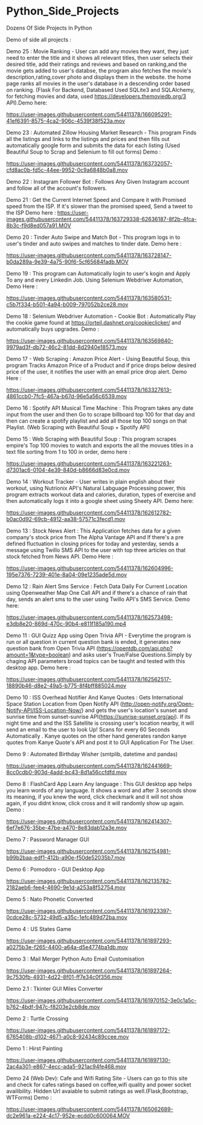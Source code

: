 # Python_Side_Projects
Dozens Of Side Projects In Python

Demo of side all projects :

Demo 25 : Movie Ranking - User can add any movies they want, they just need to enter the title and it shows all relevant titles,
then user selects their desired title, add their ratings and reviews and based on ranking,and the movie gets added to user's databse, the program also fetches the movie's description,rating,cover photo and displays them in the website. the home page ranks all movies in the user's database in a descending  order based on ranking. (Flask For Backend, Databased Used SQLite3 and SQLAlchemy, for fetching movies and data, used https://developers.themoviedb.org/3 API).Demo here:

https://user-images.githubusercontent.com/54411378/166095291-41ef6391-8575-4ca2-906c-4539f38f523a.mov



Demo 23 : Automated Zillow Housing Market Research - This program Finds all the listings and links to the listings and prices and then fills out automatically google form and submits the data for each listing (Used Beautiful Soup to Scrap and Selenium to fill out forms)
Demo :

https://user-images.githubusercontent.com/54411378/163732057-cfd8ac0b-fd5c-44ee-9952-0c9a6848b0a8.mov


Demo 22 : Instagram Follower Bot : Follows Any Given Instagram account and follow all of the account's followers.

Demo 21 : Get the Current Internet Speed and Compare it with Promised speed from the ISP. If it's slower than the promised speed, Send a tweet to the ISP
Demo here :
https://user-images.githubusercontent.com/54411378/163729338-62636187-8f2b-4fca-8b3c-f9d8ed057a91.MOV


Demo 20 : Tinder Auto Swipe and Match Bot - This program logs in to user's tinder and auto swipes and matches to tinder date. Demo here :

https://user-images.githubusercontent.com/54411378/163728147-b0da289a-9e39-4a75-90f6-5cf65684fadb.MOV

Demo 19 : This program can Automatically login to user's kogin and  Apply To any and every Linkedin Job. Using Selenium Webdriver Automation,
Demo Here :


https://user-images.githubusercontent.com/54411378/163580531-c5b7f334-b501-4a94-b009-797052b2ce28.mov


Demo 18 : Selenium Webdriver Automation - Cookie Bot : Automatically Play the cookie game found at https://orteil.dashnet.org/cookieclicker/ and automatically buys upgrades. Demo :



https://user-images.githubusercontent.com/54411378/163569840-9979ad3f-db72-46c2-81dd-8d2940e18573.mov


Demo 17 - Web Scraping : Amazon Price Alert - Using Beautiful Soup, this program Tracks Amazon Price of a Product and if price drops below desired price
of the user, it notifies the user with an email price drop alert.
Demo Here :

https://user-images.githubusercontent.com/54411378/163327613-4861ccb0-7fc5-467a-b67d-96e5a56c6539.mov




Demo 16 : Spotify API Musical Time Machine : This Program takes any date input from the user and then Go to scrape billboard top 100 for that day and
then can create a spotify playlist and add all those top 100 songs on that Playlist. (Web Scraping with Beautiful Soup + Spotify API)


Demo 15 : Web Scraping with Beautiful Soup : This program scrapes empire's Top 100 movies to watch and exports the all the movues titles in a text file
sorting from 1 to 100 in order, demo here :


https://user-images.githubusercontent.com/54411378/163221263-d7301ac6-0104-4e39-840d-b8666d83e0cd.mov


Demo 14 : Workout Tracker - User writes in plain english about their workout, using Nutrionix API's Natural Labguage Processing power, this program extracts workout data and calories, duration, types of exercise and then automatically logs it into a google sheet using Sheety API. Demo here:

https://user-images.githubusercontent.com/54411378/162612782-b0ac0d92-69cb-4912-aa38-57571c3fecd1.mov




Demo 13 : Stock News Alert : This Application fetches data for a given company's stock price from The Alpha Vantage API and If there's a pre defined fluctuation in closing prices for today and yesterday, sends a message using Twillo SMS API to the user with top three articles on that stock fetched from News API.
Demo Here :

https://user-images.githubusercontent.com/54411378/162604996-195e7376-7239-401e-8a04-09e1235ade5d.mov



Demo 12 : Rain Alert Sms Service : Fetch Data Daily For Current Location using Openweather Map One Call API and if there's a chance of rain that day,
sends an alert sms to the user using Twillo API's SMS Service. Demo here:


https://user-images.githubusercontent.com/54411378/162573498-e3db8e20-869d-470c-90b4-e811f185a190.mp4




Demo 11 : GUI Quizz App using Open Trivia API - Everytime the program is run or all question in current question bank is ended, it generates new question
bank from Open Trivia API (https://opentdb.com/api.php?amount=1&type=boolean) and asks user's True/False Questions.Simply by chaging API parameters
broad topics can be taught and tested with this desktop app. Demo here :


https://user-images.githubusercontent.com/54411378/162562517-18890b46-d8e2-49a5-b775-8f4bff885024.mov



Demo 10 :
ISS Overhead Notifier And Kanye Quotes :
Gets International Space Station Location from Open Notify API (http://open-notify.org/Open-Notify-API/ISS-Location-Now/) and gets the 
user's location's sunset and sunrise time from sunset-sunrise API(https://sunrise-sunset.org/api). If its night time and and the ISS Satellite is crossing 
user's location nearby, it will send an email to the user to look Up! Scans for every 60 Seconds Automatically . Kanye quotes on the other hand
generates randon kanye quotes from Kanye Quote's API and post it to GUI Application For The User.


Demo 9 : Automated Birthday Wisher (smtplib, datetime and pandas)



https://user-images.githubusercontent.com/54411378/162441669-8cc0cdb0-903d-4add-bc43-8d1a56ccfdfd.mov


Demo 8 :
FlashCard App Learn Any language : This GUI desktop app helps you learn words of any language. It shows a word and after 3 seconds show its meaning,
if you knew the word, click checkmark and it will not show again, if you didnt know, click cross and it will randomly show up again. Demo :



https://user-images.githubusercontent.com/54411378/162414307-6ef7e676-35be-47be-a470-8e83dab12a3e.mov



Demo 7 : Password Manager GUI


https://user-images.githubusercontent.com/54411378/162154981-b99b2baa-edf1-412b-a90e-f50de52035b7.mov



Demo 6 : Pomodoro - GUI  Desktop App



https://user-images.githubusercontent.com/54411378/162135782-2182aeb6-fee4-4690-9e1d-a253a8f52754.mov


Demo 5 : Nato Phonetic Converted


https://user-images.githubusercontent.com/54411378/161923397-0cdce28c-5732-49d5-a35c-1efc489d72ba.mov



Demo 4 : US States Game



https://user-images.githubusercontent.com/54411378/161897293-a0275b3e-f265-4400-a64a-d5e4774ba1db.mov



Demo 3 : Mail Merger Python Auto Email Customisation


https://user-images.githubusercontent.com/54411378/161897264-9c7530fb-4931-4d22-8f01-ff7e34c0f356.mov



Demo 2.1 : Tkinter GUI Miles Converter

https://user-images.githubusercontent.com/54411378/161970152-3e0c1a5c-b762-4bdf-947c-f8203e2cb8de.mov



Demo 2 : Turtle Crossing

https://user-images.githubusercontent.com/54411378/161897172-6765408b-d102-4671-a0c8-92434c89ccee.mov



Demo 1 : Hirst Painting


https://user-images.githubusercontent.com/54411378/161897130-2ac4a301-e867-4ecc-ada5-921ac94fe468.mov



Demo 24 (Web Dev): Cafe and Wifi Rating Site - Users can go to this site and check for cafes ratings based on coffee,wifi quality and power socket availibility. Hidden Url avaiable to submit ratings as well.(Flask,Bootstrap, WTForms) Demo :

https://user-images.githubusercontent.com/54411378/165062689-dc2e961a-e224-4c17-952e-ecdd0c600064.MOV


